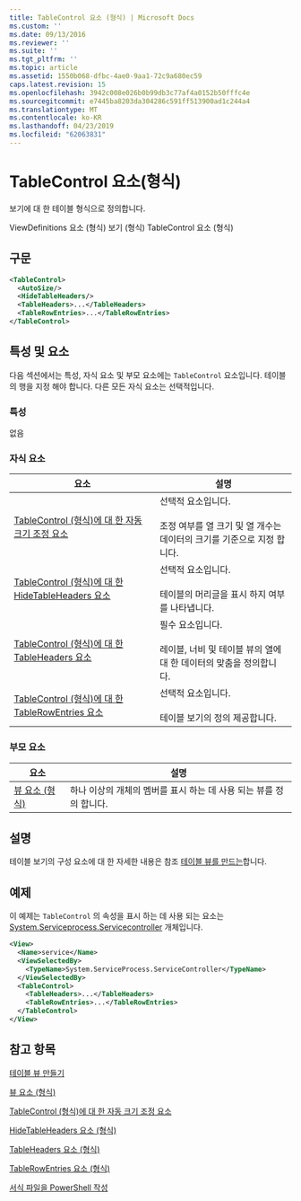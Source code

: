 ```yaml
---
title: TableControl 요소 (형식) | Microsoft Docs
ms.custom: ''
ms.date: 09/13/2016
ms.reviewer: ''
ms.suite: ''
ms.tgt_pltfrm: ''
ms.topic: article
ms.assetid: 1550b068-dfbc-4ae0-9aa1-72c9a680ec59
caps.latest.revision: 15
ms.openlocfilehash: 3942c008e026b0b99db3c77af4a0152b50fffc4e
ms.sourcegitcommit: e7445ba8203da304286c591ff513900ad1c244a4
ms.translationtype: MT
ms.contentlocale: ko-KR
ms.lasthandoff: 04/23/2019
ms.locfileid: "62063831"
---
```

# <a name="tablecontrol-element-format"></a>TableControl 요소(형식)

보기에 대 한 테이블 형식으로 정의합니다.

ViewDefinitions 요소 (형식) 보기 (형식) TableControl 요소 (형식)

## <a name="syntax"></a>구문

```xml
<TableControl>
  <AutoSize/>
  <HideTableHeaders/>
  <TableHeaders>...</TableHeaders>
  <TableRowEntries>...</TableRowEntries>
</TableControl>

```

## <a name="attributes-and-elements"></a>특성 및 요소

다음 섹션에서는 특성, 자식 요소 및 부모 요소에는 `TableControl` 요소입니다. 테이블의 행을 지정 해야 합니다. 다른 모든 자식 요소는 선택적입니다.

### <a name="attributes"></a>특성

없음

### <a name="child-elements"></a>자식 요소

|요소|설명|
|-------------|-----------------|
|[TableControl (형식)에 대 한 자동 크기 조정 요소](./autosize-element-for-tablecontrol-format.md)|선택적 요소입니다.<br /><br /> 조정 여부를 열 크기 및 열 개수는 데이터의 크기를 기준으로 지정 합니다.|
|[TableControl (형식)에 대 한 HideTableHeaders 요소](./hidetableheaders-element-format.md)|선택적 요소입니다.<br /><br /> 테이블의 머리글을 표시 하지 여부를 나타냅니다.|
|[TableControl (형식)에 대 한 TableHeaders 요소](./tableheaders-element-format.md)|필수 요소입니다.<br /><br /> 레이블, 너비 및 테이블 뷰의 열에 대 한 데이터의 맞춤을 정의합니다.|
|[TableControl (형식)에 대 한 TableRowEntries 요소](./tablerowentries-element-for-tablecontrol-format.md)|선택적 요소입니다.<br /><br /> 테이블 보기의 정의 제공합니다.|

### <a name="parent-elements"></a>부모 요소

|요소|설명|
|-------------|-----------------|
|[뷰 요소 (형식)](./view-element-format.md)|하나 이상의 개체의 멤버를 표시 하는 데 사용 되는 뷰를 정의 합니다.|

## <a name="remarks"></a>설명

테이블 보기의 구성 요소에 대 한 자세한 내용은 참조 [테이블 뷰를 만드는](./creating-a-table-view.md)합니다.

## <a name="example"></a>예제

이 예제는 `TableControl` 의 속성을 표시 하는 데 사용 되는 요소는 [System.Serviceprocess.Servicecontroller](/dotnet/api/System.ServiceProcess.ServiceController) 개체입니다.

```xml
<View>
  <Name>service</Name>
  <ViewSelectedBy>
    <TypeName>System.ServiceProcess.ServiceController</TypeName>
  </ViewSelectedBy>
  <TableControl>
    <TableHeaders>...</TableHeaders>
    <TableRowEntries>...</TableRowEntries>
  </TableControl>
</View>

```

## <a name="see-also"></a>참고 항목

[테이블 뷰 만들기](./creating-a-table-view.md)

[뷰 요소 (형식)](./view-element-format.md)

[TableControl (형식)에 대 한 자동 크기 조정 요소](./autosize-element-for-tablecontrol-format.md)

[HideTableHeaders 요소 (형식)](./hidetableheaders-element-format.md)

[TableHeaders 요소 (형식)](./tableheaders-element-format.md)

[TableRowEntries 요소 (형식)](./tablerowentries-element-for-tablecontrol-format.md)

[서식 파일을 PowerShell 작성](./writing-a-powershell-formatting-file.md)
